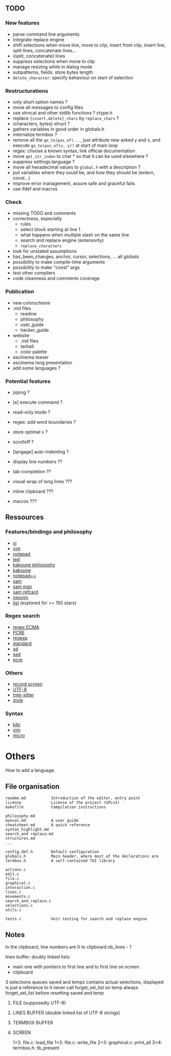 ## TODO

### New features

* parse command line arguments
* integrate replace engine
* shift selections when move line, move to clip, insert from clip, insert line, split lines, concatenate lines...
* {split, concatenate} lines
* suppress selections when move to clip
* manage resizing while in dialog mode
* subpatterns, fields: store bytes length
* `delete_character`: specify behaviour on start of selection

### Restructurations

* only short option names ?
* move all messages to config files
* use strncat and other stdlib functions ? ctype.h
* replace `{insert,delete}_chars` by `replace_chars` ?
* (characters, bytes) struct ?
* gathers variables in good order in globals.h
* internalize termbox ?
* remove all the `go_to(pos_of(...`, just attribute new asked y and x, and execute `go_to(pos_of(x, y))` at start of main loop
* regex: choose a known syntax, link official documentation
* move `get_str_index` to char * so that it can be used elsewhere ?
* suppress settings.language ?
* move all hexadecimal values to `global.h` with a description ?
* put variables where they sould be, and how they should be (extern, const...)
* improve error management, assure safe and graceful fails
* use ifdef and macros

### Check

* missing TODO and comments
* correctness, especially
    * rules
    * select block starting at line 1
    * what happens when multiple slash on the same line
    * search and replace engine (extensivity)
    * `replace_characters`
* look for unstated assumptions
* has_been_changes, anchor, cursor, selections, ... all globals
* possibility to make compile-time arguments
* possibility to make "const" args
* test other compilers
* code cleanness and comments coverage

### Publication

* new colorscheme
* .md files
    * readme
    * philosophy
    * user_guide
    * hacker_guide
* website
    * .md files
    * tarball
    * color palette
* asciinema teaser
* asciinema long presentation
* add some languages ?

### Potential features

* piping ?
* [e] execute command ?
* read-only mode ?
* regex: add word boundaries ?
* store optimal x ?
* scrolloff ?
* [langage] auto-indenting ?

* display line numbers ??
* tab-completion ??

* visual wrap of long lines ???
* inline clipboard ???
* macros ???


## Ressources

### Features/bindings and philosophy

* [xi](https://xi-editor.io/docs.html)
* [vim](https://vimhelp.org/vi_diff.txt.html)
* [notepad](https://jsimlo.sk/notepad/features.php)
* [ted](http://www.kpdus.com/ted.html)
* [kakoune philosophy](https://kakoune.org/why-kakoune/why-kakoune.html)
* [kakoune](https://github.com/mawww/kakoune#advanced-topics)
* [notepad++](https://github.com/notepad-plus-plus/notepad-plus-plus/wiki/Features)
* [sam](http://doc.cat-v.org/plan_9/4th_edition/papers/sam/)
* [sam man](http://man.cat-v.org/plan_9/1/sam)
* [sam refcard](http://sam.cat-v.org/cheatsheet/sam-refcard.pdf)
* [neovim](https://neovim.io/charter/)
* [list](https://github.com/topics/text-editor) (explored for >= 150 stars)

### Regex search

* [regex ECMA](https://262.ecma-international.org/6.0/#sec-patterns)
* [PCRE](https://www.pcre.org/)
* [regexp](https://man.cat-v.org/plan_9/6/regexp)
* [standard](https://pubs.opengroup.org/onlinepubs/9699919799/basedefs/V1_chap09.html)
* [sd](https://github.com/chmln/sd)
* [sed](https://www.gnu.org/software/sed/manual/sed.html)
* [pcre](https://github.com/niklongstone/regular-expression-cheat-sheet)

### Others

* [record screen](https://asciinema.org/)
* [UTF-8](https://en.wikipedia.org/wiki/UTF-8)
* [tree-sitter](https://tree-sitter.github.io/tree-sitter/)
* [style](https://suckless.org/coding_style/)

### Syntax

* [kibi](https://github.com/ilai-deutel/kibi/tree/master/syntax.d)
* [vim](https://github.com/vim/vim/tree/master/runtime/syntax)
* [micro](https://github.com/zyedidia/micro/tree/master/runtime/syntax)


# Others

How to add a language.

## File organisation

    readme.md           Introduction of the editor, entry point
    license             License of the project (GPLv3)
    makefile            Compilation instructions

    philosophy.md
    manual.md           A user guide
    cheatsheet.md       A quick reference
    syntax_highlight.md
    search_and replace.md
    structures.md
    ...

    config.def.h        Default configuration
    globals.h           Main header, where most of the declarations are
    termbox.h           A self-contained TUI library

    actions.c
    edit.c
    file.c
    graphical.c
    interaction.c
    lines.c
    movements.c
    search_and_replace.c
    selections.c
    utils.c

    tests.c             Unit testing for search and replace engine


## Notes

In the clipboard, line numbers are 0 to clipboard.nb_lines - 1

lines buffer: doubly linked lists:
- main one with pointers to first line and to first line on screen.
- clipboard

3 selections queues
saved and temps contains actual selections, displayed is just a reference to it
never call forget_sel_list on temp
always forget_sel_list before resetting saved and temp

1. FILE (supposedly UTF-8)
2. LINES BUFFER (double linked list of UTF-8 strings)
3. TERMBOX BUFFER
4. SCREEN

    1>2: file.c: load_file
    1<2: file.c: write_file
    2>3: graphical.c: print_all
    3>4: termbox.h: tb_present
